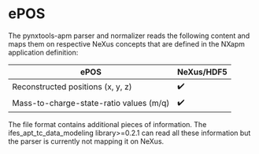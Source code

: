 # ePOS

The pynxtools-apm parser and normalizer reads the following content and maps them on respective NeXus concepts that are defined in the NXapm application definition:

| ePOS | NeXus/HDF5 |
| --------------- | --------------  |
| Reconstructed positions (x, y, z) | :heavy_check_mark: |
| Mass-to-charge-state-ratio values (m/q) | :heavy_check_mark: |

The file format contains additional pieces of information. The ifes_apt_tc_data_modeling library>=0.2.1
can read all these information but the parser is currently not mapping it on NeXus.
